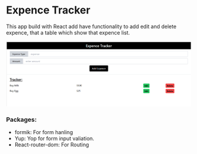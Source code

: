 # Expence Tracker
This app build with React add have functionality to add edit and delete expence, that a table which show that expence list.

![image description](public/expenceTracker.png)

### Packages:
- formik: For form hanling
- Yup: Yop for form input valiation.
- React-router-dom: For Routing
